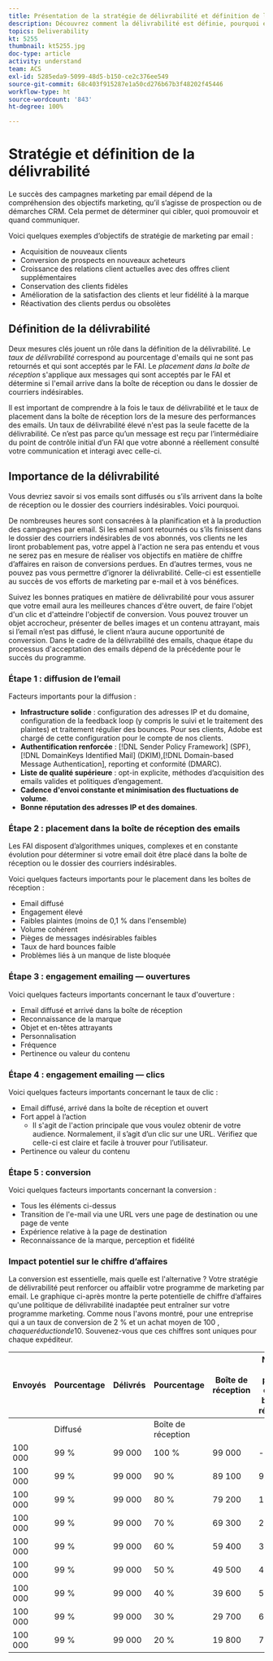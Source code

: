 ```yaml
---
title: Présentation de la stratégie de délivrabilité et définition de la délivrabilité
description: Découvrez comment la délivrabilité est définie, pourquoi elle est importante et quelles en sont les mesures clés.
topics: Deliverability
kt: 5255
thumbnail: kt5255.jpg
doc-type: article
activity: understand
team: ACS
exl-id: 5285eda9-5099-48d5-b150-ce2c376ee549
source-git-commit: 68c403f915287e1a50cd276b67b3f48202f45446
workflow-type: ht
source-wordcount: '843'
ht-degree: 100%

---
```


# Stratégie et définition de la délivrabilité

Le succès des campagnes marketing par email dépend de la compréhension des objectifs marketing, qu’il s’agisse de prospection ou de démarches CRM. Cela permet de déterminer qui cibler, quoi promouvoir et quand communiquer.

Voici quelques exemples d’objectifs de stratégie de marketing par email :

* Acquisition de nouveaux clients
* Conversion de prospects en nouveaux acheteurs
* Croissance des relations client actuelles avec des offres client supplémentaires
* Conservation des clients fidèles
* Amélioration de la satisfaction des clients et leur fidélité à la marque
* Réactivation des clients perdus ou obsolètes

## Définition de la délivrabilité

Deux mesures clés jouent un rôle dans la définition de la délivrabilité. Le *taux de délivrabilité* correspond au pourcentage d&#39;emails qui ne sont pas retournés et qui sont acceptés par le FAI. Le *placement dans la boîte de réception* s&#39;applique aux messages qui sont acceptés par le FAI et détermine si l&#39;email arrive dans la boîte de réception ou dans le dossier de courriers indésirables.

Il est important de comprendre à la fois le taux de délivrabilité et le taux de placement dans la boîte de réception lors de la mesure des performances des emails. Un taux de délivrabilité élevé n&#39;est pas la seule facette de la délivrabilité. Ce n’est pas parce qu’un message est reçu par l’intermédiaire du point de contrôle initial d’un FAI que votre abonné a réellement consulté votre communication et interagi avec celle-ci.

## Importance de la délivrabilité

Vous devriez savoir si vos emails sont diffusés ou s’ils arrivent dans la boîte de réception ou le dossier des courriers indésirables. Voici pourquoi.

De nombreuses heures sont consacrées à la planification et à la production des campagnes par email. Si les email sont retournés ou s’ils finissent dans le dossier des courriers indésirables de vos abonnés, vos clients ne les liront probablement pas, votre appel à l&#39;action ne sera pas entendu et vous ne serez pas en mesure de réaliser vos objectifs en matière de chiffre d’affaires en raison de conversions perdues. En d’autres termes, vous ne pouvez pas vous permettre d’ignorer la délivrabilité. Celle-ci est essentielle au succès de vos efforts de marketing par e-mail et à vos bénéfices.

Suivez les bonnes pratiques en matière de délivrabilité pour vous assurer que votre email aura les meilleures chances d&#39;être ouvert, de faire l&#39;objet d&#39;un clic et d&#39;atteindre l&#39;objectif de conversion. Vous pouvez trouver un objet accrocheur, présenter de belles images et un contenu attrayant, mais si l’email n’est pas diffusé, le client n’aura aucune opportunité de conversion. Dans le cadre de la délivrabilité des emails, chaque étape du processus d&#39;acceptation des emails dépend de la précédente pour le succès du programme.

### Étape 1 : diffusion de l’email

Facteurs importants pour la diffusion :

* **Infrastructure solide** : configuration des adresses IP et du domaine, configuration de la feedback loop (y compris le suivi et le traitement des plaintes) et traitement régulier des bounces. Pour ses clients, Adobe est chargé de cette configuration pour le compte de nos clients.
* **Authentification renforcée** : [!DNL Sender Policy Framework] (SPF), [!DNL DomainKeys Identified Mail] (DKIM),[!DNL Domain-based Message Authentication], reporting et conformité (DMARC).
* **Liste de qualité supérieure** : opt-in explicite, méthodes d’acquisition des emails valides et politiques d’engagement.
* **Cadence d&#39;envoi constante et minimisation des fluctuations de volume**.
* **Bonne réputation des adresses IP et des domaines**.

### Étape 2 : placement dans la boîte de réception des emails

Les FAI disposent d’algorithmes uniques, complexes et en constante évolution pour déterminer si votre email doit être placé dans la boîte de réception ou le dossier des courriers indésirables.

Voici quelques facteurs importants pour le placement dans les boîtes de réception :

* Email diffusé
* Engagement élevé
* Faibles plaintes (moins de 0,1 % dans l&#39;ensemble)
* Volume cohérent
* Pièges de messages indésirables faibles
* Taux de hard bounces faible
* Problèmes liés à un manque de liste bloquée

### Étape 3 : engagement emailing — ouvertures

Voici quelques facteurs importants concernant le taux d&#39;ouverture :

* Email diffusé et arrivé dans la boîte de réception
* Reconnaissance de la marque
* Objet et en-têtes attrayants
* Personnalisation
* Fréquence
* Pertinence ou valeur du contenu

### Étape 4 : engagement emailing — clics

Voici quelques facteurs importants concernant le taux de clic :

* Email diffusé, arrivé dans la boîte de réception et ouvert
* Fort appel à l’action
   * Il s&#39;agit de l&#39;action principale que vous voulez obtenir de votre audience. Normalement, il s’agit d’un clic sur une URL. Vérifiez que celle-ci est claire et facile à trouver pour l’utilisateur.
* Pertinence ou valeur du contenu

### Étape 5 : conversion

Voici quelques facteurs importants concernant la conversion :

* Tous les éléments ci-dessus
* Transition de l&#39;e-mail via une URL vers une page de destination ou une page de vente
* Expérience relative à la page de destination
* Reconnaissance de la marque, perception et fidélité

### Impact potentiel sur le chiffre d’affaires

La conversion est essentielle, mais quelle est l&#39;alternative ? Votre stratégie de délivrabilité peut renforcer ou affaiblir votre programme de marketing par email. Le graphique ci-après montre la perte potentielle de chiffre d’affaires qu&#39;une politique de délivrabilité inadaptée peut entraîner sur votre programme marketing. Comme nous l&#39;avons montré, pour une entreprise qui a un taux de conversion de 2 % et un achat moyen de 100 $, chaque réduction de 10 % du placement dans la boîte de réception équivaut à une perte de chiffre d’affaires de près de 20 000 $. Souvenez-vous que ces chiffres sont uniques pour chaque expéditeur.

| Envoyés | Pourcentage | Délivrés | Pourcentage | Boîte de réception | Nombre non présent dans la boîte de réception | Taux de conversion | Nombre de pertes | moyen | Perte de |
|------|-----------|-----------|----------|-------|---------------------|-----------------|-----------------|----------|-----------|
|  | Diffusé |  | Boîte de réception |  |  |  | de conversions | Achat | chiffre d’affaires |
| 100 000 | 99 % | 99 000 | 100 % | 99 000 | - | 2 % | 0 | 100 USD | USD - |
| 100 000 | 99 % | 99 000 | 90 % | 89 100 | 9,900 | 2 % | 198 | 100 USD | 19 800 USD |
| 100 000 | 99 % | 99 000 | 80 % | 79 200 | 19 800 | 2 % | 396 | 100 USD | 39 600 USD |
| 100 000 | 99 % | 99 000 | 70 % | 69 300 | 29 700 | 2 % | 594 | 100 USD | 59 400 USD |
| 100 000 | 99 % | 99 000 | 60 % | 59 400 | 39 600 | 2 % | 792 | 100 USD | 79 200 |
| 100 000 | 99 % | 99 000 | 50 % | 49 500 | 49 500 | 2 % | 990 | 100 USD | 99 000 |
| 100 000 | 99 % | 99 000 | 40 % | 39 600 | 59 400 | 2 % | 1 188 | 100 USD | 118 800 USD |
| 100 000 | 99 % | 99 000 | 30 % | 29 700 | 69 300 | 2 % | 1 386 | 100 USD | 138 600 USD |
| 100 000 | 99 % | 99 000 | 20 % | 19 800 | 79 200 | 2 % | 1 584 | 100 USD | 158 400 |
